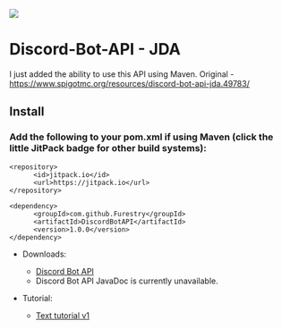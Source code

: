 [![](https://jitpack.io/v/Furestry/DiscordBotAPI.svg)](https://jitpack.io/#Furestry/DiscordBotAPI)

# Discord-Bot-API - JDA
I just added the ability to use this API using Maven. Original - https://www.spigotmc.org/resources/discord-bot-api-jda.49783/

## Install

### Add the following to your pom.xml if using Maven (click the little JitPack badge for other build systems):

    <repository>
	      <id>jitpack.io</id>
	      <url>https://jitpack.io</url>
    </repository>
 
    <dependency>
	      <groupId>com.github.Furestry</groupId>
	      <artifactId>DiscordBotAPI</artifactId>
	      <version>1.0.0</version>
    </dependency>

* Downloads:
  * [Discord Bot API](https://drive.google.com/open?id=1CcFxBgPwmlsEq37rW7LsxwJqVfAxfm1b)
  * Discord Bot API JavaDoc is currently unavailable.

* Tutorial:
  * [Text tutorial v1](https://www.spigotmc.org/resources/discord-bot-api-jda.49783/)
